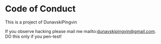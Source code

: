 # Code of Conduct

This is a project of DunavskiPingvin

If you observe hacking please mail me mailto:dunavskipingvin@gmail.com. DO this only if you pen-test!
